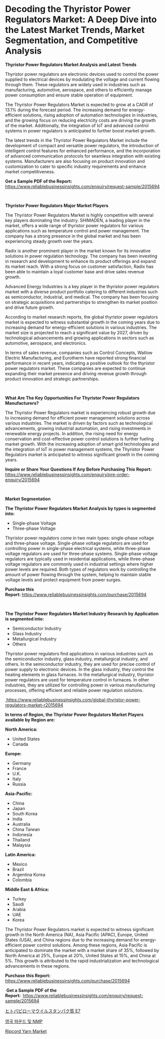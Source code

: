 <p><h1>Decoding the Thyristor Power Regulators Market: A Deep Dive into the Latest Market Trends, Market Segmentation, and Competitive Analysis</h1></p><p><strong>Thyristor Power Regulators Market Analysis and Latest Trends</strong></p>
<p><p>Thyristor power regulators are electronic devices used to control the power supplied to electrical devices by modulating the voltage and current flowing through them. These regulators are widely used in industries such as manufacturing, automotive, aerospace, and others to efficiently manage power consumption and ensure stable operation of equipment.</p><p>The Thyristor Power Regulators Market is expected to grow at a CAGR of 13.1% during the forecast period. The increasing demand for energy-efficient solutions, rising adoption of automation technologies in industries, and the growing focus on reducing electricity costs are driving the growth of the market. Additionally, the integration of IoT and advanced control systems in power regulators is anticipated to further boost market growth.</p><p>The latest trends in the Thyristor Power Regulators Market include the development of compact and versatile power regulators, the introduction of intelligent control features for enhanced performance, and the incorporation of advanced communication protocols for seamless integration with existing systems. Manufacturers are also focusing on product innovation and customization to cater to specific industry requirements and enhance market competitiveness.</p></p>
<p><strong>Get a Sample PDF of the Report:&nbsp;</strong> <a href="https://www.reliablebusinessinsights.com/enquiry/request-sample/2015694">https://www.reliablebusinessinsights.com/enquiry/request-sample/2015694</a></p>
<p>&nbsp;</p>
<p><strong>Thyristor Power Regulators Major Market Players</strong></p>
<p><p>The Thyristor Power Regulators Market is highly competitive with several key players dominating the industry. SHIMADEN, a leading player in the market, offers a wide range of thyristor power regulators for various applications such as temperature control and power management. The company has a strong presence in the global market and has been experiencing steady growth over the years.</p><p>Radix is another prominent player in the market known for its innovative solutions in power regulation technology. The company has been investing in research and development to enhance its product offerings and expand its market reach. With a strong focus on customer satisfaction, Radix has been able to maintain a loyal customer base and drive sales revenue growth.</p><p>Advanced Energy Industries is a key player in the thyristor power regulators market with a diverse product portfolio catering to different industries such as semiconductor, industrial, and medical. The company has been focusing on strategic acquisitions and partnerships to strengthen its market position and drive future growth.</p><p>According to market research reports, the global thyristor power regulators market is expected to witness substantial growth in the coming years due to increasing demand for energy-efficient solutions in various industries. The market size is projected to reach a significant value by 2027, driven by technological advancements and growing applications in sectors such as automotive, aerospace, and electronics.</p><p>In terms of sales revenue, companies such as Control Concepts, Watlow Electric Manufacturing, and Eurotherm have reported strong financial performance in recent years, indicating a positive outlook for the thyristor power regulators market. These companies are expected to continue expanding their market presence and driving revenue growth through product innovation and strategic partnerships.</p></p>
<p>&nbsp;</p>
<p><strong>What Are The Key Opportunities For Thyristor Power Regulators Manufacturers?</strong></p>
<p><p>The Thyristor Power Regulators market is experiencing robust growth due to increasing demand for efficient power management solutions across various industries. The market is driven by factors such as technological advancements, growing industrial automation, and rising investments in renewable energy projects. In addition, the rising need for energy conservation and cost-effective power control solutions is further fueling market growth. With the increasing adoption of smart grid technologies and the integration of IoT in power management systems, the Thyristor Power Regulators market is anticipated to witness significant growth in the coming years.</p></p>
<p><strong>Inquire or Share Your Questions If Any Before Purchasing This Report:</strong> <a href="https://www.reliablebusinessinsights.com/enquiry/pre-order-enquiry/2015694">https://www.reliablebusinessinsights.com/enquiry/pre-order-enquiry/2015694</a></p>
<p>&nbsp;</p>
<p><strong>Market Segmentation</strong></p>
<p><strong>The Thyristor Power Regulators Market Analysis by types is segmented into:</strong></p>
<p><ul><li>Single-phase Voltage</li><li>Three-phase Voltage</li></ul></p>
<p><p>Thyristor power regulators come in two main types: single-phase voltage and three-phase voltage. Single-phase voltage regulators are used for controlling power in single-phase electrical systems, while three-phase voltage regulators are used for three-phase systems. Single-phase voltage regulators are typically used in residential applications, while three-phase voltage regulators are commonly used in industrial settings where higher power levels are required. Both types of regulators work by controlling the amount of power flowing through the system, helping to maintain stable voltage levels and protect equipment from power surges.</p></p>
<p><strong>Purchase this Report:&nbsp;</strong><a href="https://www.reliablebusinessinsights.com/purchase/2015694">https://www.reliablebusinessinsights.com/purchase/2015694</a></p>
<p>&nbsp;</p>
<p><strong>The Thyristor Power Regulators Market Industry Research by Application is segmented into:</strong></p>
<p><ul><li>Semiconductor Industry</li><li>Glass Industry</li><li>Metallurgical Industry</li><li>Others</li></ul></p>
<p><p>Thyristor power regulators find applications in various industries such as the semiconductor industry, glass industry, metallurgical industry, and others. In the semiconductor industry, they are used for precise control of power supply to electronic devices. In the glass industry, they control the heating elements in glass furnaces. In the metallurgical industry, thyristor power regulators are used for temperature control in furnaces. In other industries, they are utilized for controlling power in various manufacturing processes, offering efficient and reliable power regulation solutions.</p></p>
<p><a href="https://www.reliablebusinessinsights.com/global-thyristor-power-regulators-market-r2015694">&nbsp;https://www.reliablebusinessinsights.com/global-thyristor-power-regulators-market-r2015694</a></p>
<p><strong>In terms of Region, the Thyristor Power Regulators Market Players available by Region are:</strong></p>
<p>
    <p> <strong> North America: </strong>
        <ul>
            <li>United States</li>
            <li>Canada</li>
        </ul>
        </p> 
    <p> <strong> Europe: </strong>
        <ul>
            <li>Germany</li>
            <li>France</li>
            <li>U.K.</li>
            <li>Italy</li>
            <li>Russia</li>
        </ul>
        </p> 
    <p> <strong> Asia-Pacific: </strong>
        <ul>
            <li>China</li>
            <li>Japan</li>
            <li>South Korea</li>
            <li>India</li>
            <li>Australia</li>
            <li>China Taiwan</li>
            <li>Indonesia</li>
            <li>Thailand</li>
            <li>Malaysia</li>
        </ul>
        </p> 
    <p> <strong> Latin America: </strong>
        <ul>
            <li>Mexico</li>
            <li>Brazil</li>
            <li>Argentina Korea</li>
            <li>Colombia</li>
        </ul>
        </p> 
    <p> <strong> Middle East & Africa: </strong>
        <ul>
            <li>Turkey</li>
            <li>Saudi</li>
            <li>Arabia</li>
            <li>UAE</li>
            <li>Korea</li>
        </ul>
    </p>
    </p>
<p><p>The Thyristor Power Regulators market is expected to witness significant growth in the North America (NA), Asia Pacific (APAC), Europe, United States (USA), and China regions due to the increasing demand for energy-efficient power control solutions. Among these regions, Asia Pacific is anticipated to dominate the market with a market share of 35%, followed by North America at 25%, Europe at 20%, United States at 15%, and China at 5%. This growth is attributed to the rapid industrialization and technological advancements in these regions.</p></p>
<p><strong>Purchase this Report: </strong><a href="https://www.reliablebusinessinsights.com/purchase/2015694">https://www.reliablebusinessinsights.com/purchase/2015694</a></p>
<p>&nbsp;<strong>Get a Sample PDF of the Report:&nbsp;&nbsp;</strong><a href="https://www.reliablebusinessinsights.com/enquiry/request-sample/2015694">https://www.reliablebusinessinsights.com/enquiry/request-sample/2015694</a></p>
<p><strong></strong></p>
<p><p><a href="https://medium.com/@kaydenjohns1964/%E3%82%B0%E3%83%AD%E3%83%BC%E3%83%90%E3%83%AB%E3%83%92%E3%83%88%E3%83%91%E3%83%94%E3%83%AD%E3%83%BC%E3%83%9E%E3%82%A6%E3%82%A4%E3%83%AB%E3%82%B9%E3%82%BF%E3%83%B3%E3%83%91%E3%82%AF%E8%B3%AAe7%E5%B8%82%E5%A0%B4%E3%81%AF-2024%E5%B9%B4%E3%81%8B%E3%82%892031%E5%B9%B4%E3%81%BE%E3%81%A7%E3%81%AE%E6%9C%9F%E9%96%93%E3%81%AB-%E5%B9%B4%E9%96%93%E6%88%90%E9%95%B7%E7%8E%878-%E3%81%A7%E6%88%90%E9%95%B7%E3%81%99%E3%82%8B%E3%81%A8%E4%BA%88%E6%B8%AC%E3%81%95%E3%82%8C%E3%81%A6%E3%81%84%E3%81%BE%E3%81%99-25fe9d40e360">ヒトパピローマウイルスタンパク質 E7</a></p><p><a href="https://medium.com/@carlosrtzkzhj/gbl-%EB%B0%8F-nmp-%EC%8B%9C%EC%9E%A5-%EB%8F%99%ED%96%A5-%EB%B0%8F-%EB%B6%84%EC%84%9D-%EB%AF%B8%EB%9E%98-%EC%84%B1%EC%9E%A5%EC%9D%84-%EC%9C%84%ED%95%9C-%EA%B8%B0%ED%9A%8C-%EB%B0%8F-%EB%8F%84%EC%A0%84-2024-2031-fe70e8624ca9">영국 파운드 및 NMP</a></p><p><a href="https://view.publitas.com/reportprime-1/ripcord-yarn-market-size-share-trends-analysis-report-by-end-use-communication-cable-power-cable-submarine-cable-other-by-raw-material-and-forecast-till-2031/">Ripcord Yarn Market</a></p></p>
